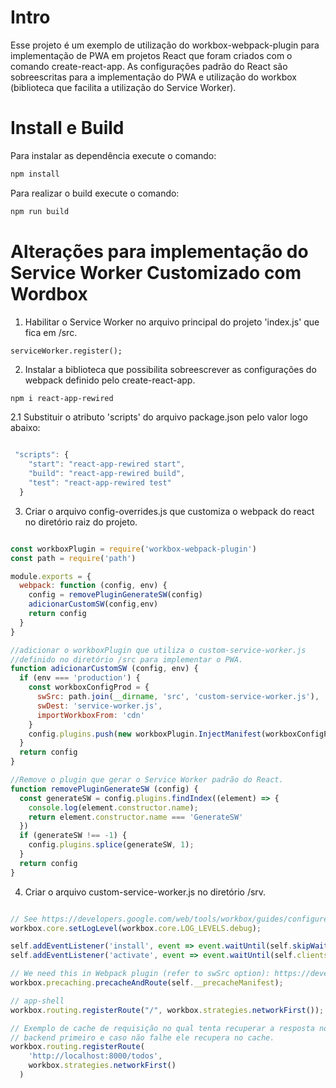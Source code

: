 # Intro

Esse projeto é um exemplo de utilização do workbox-webpack-plugin para implementação de PWA em projetos React que foram criados com o comando create-react-app. As configurações padrão do React são sobreescritas para a implementação do PWA e utilização do workbox (biblioteca que facilita a utilização do Service Worker).

# Install e Build

Para instalar as dependência execute o comando:

``` bash
npm install
```

Para realizar o build execute o comando:

``` bash
npm run build
```

# Alterações para implementação do Service Worker Customizado com Wordbox

1. Habilitar o Service Worker no arquivo principal do projeto 'index.js' que fica em /src.

``` javascritp
serviceWorker.register();
```

2. Instalar a biblioteca que possibilita sobreescrever as configurações do webpack definido pelo create-react-app.

``` bash
npm i react-app-rewired
```
2.1 Substituir o atributo 'scripts' do arquivo package.json pelo valor logo abaixo:

``` javascript

 "scripts": {
    "start": "react-app-rewired start",
    "build": "react-app-rewired build",
    "test": "react-app-rewired test"
  }
  ```

3. Criar o arquivo config-overrides.js que customiza o webpack do react no diretório raiz do projeto.

``` javascript

const workboxPlugin = require('workbox-webpack-plugin')
const path = require('path')

module.exports = {
  webpack: function (config, env) {
    config = removePluginGenerateSW(config)
    adicionarCustomSW(config,env)
    return config
  }
}

//adicionar o workboxPlugin que utiliza o custom-service-worker.js 
//definido no diretório /src para implementar o PWA.
function adicionarCustomSW (config, env) {
  if (env === 'production') {
    const workboxConfigProd = {
      swSrc: path.join(__dirname, 'src', 'custom-service-worker.js'),
      swDest: 'service-worker.js',
      importWorkboxFrom: 'cdn'
    } 
    config.plugins.push(new workboxPlugin.InjectManifest(workboxConfigProd))
  }
  return config
}

//Remove o plugin que gerar o Service Worker padrão do React.
function removePluginGenerateSW (config) {
  const generateSW = config.plugins.findIndex((element) => {
    console.log(element.constructor.name);
    return element.constructor.name === 'GenerateSW'
  })
  if (generateSW !== -1) {
    config.plugins.splice(generateSW, 1);
  }
  return config
}
```
4. Criar o arquivo custom-service-worker.js no diretório /srv.

``` javascript

// See https://developers.google.com/web/tools/workbox/guides/configure-workbox
workbox.core.setLogLevel(workbox.core.LOG_LEVELS.debug);

self.addEventListener('install', event => event.waitUntil(self.skipWaiting()));
self.addEventListener('activate', event => event.waitUntil(self.clients.claim()));

// We need this in Webpack plugin (refer to swSrc option): https://developers.google.com/web/tools/workbox/modules/workbox-webpack-plugin#full_injectmanifest_config
workbox.precaching.precacheAndRoute(self.__precacheManifest);

// app-shell
workbox.routing.registerRoute("/", workbox.strategies.networkFirst());

// Exemplo de cache de requisição no qual tenta recuperar a resposta no b
// backend primeiro e caso não falhe ele recupera no cache.
workbox.routing.registerRoute(
    'http://localhost:8000/todos',
    workbox.strategies.networkFirst()
  )

```
